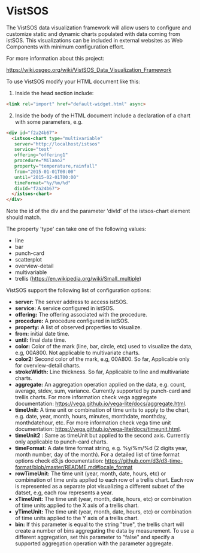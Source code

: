 # VistSOS

The VistSOS data visualization framework will allow users to configure and customize static and dynamic charts populated with data coming from istSOS. This visualizations can be included in external websites as Web Components with minimum configuration effort.

For more information about this project:

https://wiki.osgeo.org/wiki/VistSOS_Data_Visualization_Framework

To use VistSOS modify your HTML document like this:

1. Inside the head section include:
  ```html
  <link rel="import" href="default-widget.html" async>
  ```

2. Inside the body of the HTML document include a declaration of a chart with some parameters, e.g.
  ```html
  <div id="f2a24b67">
    <istsos-chart type="multivariable"
     server="http://localhost/istsos"
     service="test"
     offering="offering1"
     procedure="Milano2"
     property="temperature,rainfall"
     from="2015-01-01T00:00"
     until="2015-02-01T00:00"
     timeFormat="%y/%m/%d"
     divId="f2a24b67">
    </istsos-chart>
  </div>
  ```
Note the id of the div and the parameter 'divId' of the istsos-chart element should match.

The property 'type' can take one of the following values: 

  * line
  * bar
  * punch-card
  * scatterplot
  * overview-detail
  * multivariable
  * trellis (https://en.wikipedia.org/wiki/Small_multiple) 

VistSOS support the following list of configuration options:

  * <b>server:</b> The server address to access istSOS.
  * <b>service:</b> A service configured in istSOS.
  * <b>offering:</b>  The offering associated with the procedure.
  * <b>procedure:</b>  A procedure configured in istSOS.
  * <b>property:</b>  A list of observed properties to visualize.
  * <b>from:</b>  initial date time.
  * <b>until:</b>  final date time.
  * <b>color:</b>  Color of the mark (line, bar, circle, etc) used to visualize the data, e.g, 00A800. Not applicable to multivariate charts.
  * <b>color2:</b>  Second color of the mark, e.g, 00A800. So far, Applicable only for overview-detail charts.
  * <b>strokeWidth:</b>  Line thickness. So far, Applicable to line and multivariate charts.
  * <b>aggregate:</b>  An aggregation operation applied on the data, e.g. count, average, stdev, sum, variance. Currently supported by punch-card and trellis charts. For more information check vega aggregate documentation: https://vega.github.io/vega-lite/docs/aggregate.html.
  * <b>timeUnit:</b>  A time unit or combination of time units to apply to the chart, e.g. date, year, month, hours, minutes, monthdate, monthday, monthdatehour, etc. For more information check vega time unit documentation: https://vega.github.io/vega-lite/docs/timeunit.html.
  * <b>timeUnit2</b> : Same as timeUnit but applied to the second axis. Currently only applicable to punch-card charts.
  * <b>timeFormat:</b>  A date time format string, e.g. %y/%m/%d (2 digits year, month number, day of the month). For a detailed list of time format options check d3.js documentation: https://github.com/d3/d3-time-format/blob/master/README.md#locale_format
  * <b>rowTimeUnit:</b> The time unit (year, month, date, hours, etc) or combination of time units applied to each row of a trellis chart. Each row is represented as a separate plot visualizing a different subset of the datset, e.g, each row represents a year.
  * <b>xTimeUnit:</b> The time unit (year, month, date, hours, etc) or combination of time units applied to the X axis of a trellis chart.
  * <b>yTimeUnit:</b> The time unit (year, month, date, hours, etc) or combination of time units applied to the Y axis of a trellis chart.
  * <b>bin:</b> If this parameter is equal to the string "true", the trellis chart will create a number of bins aggregating the data by measurement. To use a different aggregation, set this parameter to "false" and specify a supported aggregation operation with the parameter aggregate.
